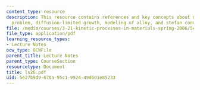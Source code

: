 ```yaml
---
content_type: resource
description: This resource contains references and key concepts about moving-boundary
  problem, diffusion-limited growth, modeling of alloy, and stefan conditions.
file: /media/courses/3-21-kinetic-processes-in-materials-spring-2006/5e27b9d9670a95c1992449d601e85233_ls26.pdf
file_type: application/pdf
learning_resource_types:
- Lecture Notes
ocw_type: OCWFile
parent_title: Lecture Notes
parent_type: CourseSection
resourcetype: Document
title: ls26.pdf
uid: 5e27b9d9-670a-95c1-9924-49d601e85233
---
```

